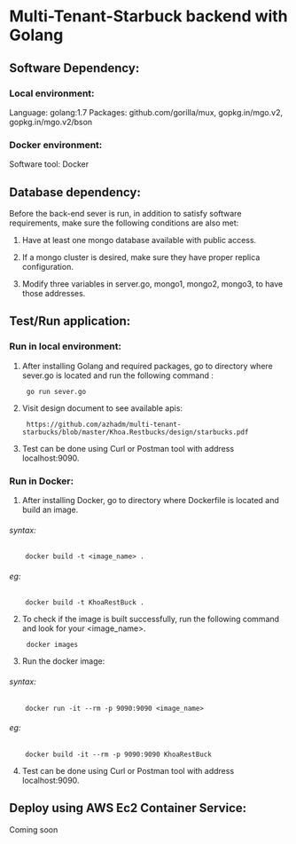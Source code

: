 # Multi-Tenant-Starbuck backend with Golang

## Software Dependency: 

### Local environment:
Language: golang:1.7
Packages: github.com/gorilla/mux, gopkg.in/mgo.v2, gopkg.in/mgo.v2/bson

### Docker environment:

Software tool: Docker

## Database dependency:

Before the back-end sever is run, in addition to satisfy software requirements, make sure the following conditions are also met:

1. Have at least one mongo database available with public access.

2. If a mongo cluster is desired, make sure they have proper replica configuration.

3. Modify three variables in server.go, mongo1, mongo2, mongo3, to have those addresses.

## Test/Run application:

### Run in local environment: 

1. After installing Golang and required packages, go to directory where sever.go is located and run the following command : 

        go run sever.go

2. Visit design document to see available apis:

        https://github.com/azhadm/multi-tenant-starbucks/blob/master/Khoa.Restbucks/design/starbucks.pdf

3. Test can be done using Curl or Postman tool with address localhost:9090.

### Run in Docker:

1. After installing Docker, go to directory where Dockerfile is located and build an image.

######   syntax:
        docker build -t <image_name> .

######   eg:
        docker build -t KhoaRestBuck .

2. To check if the image is built successfully, run the following command and look for your <image_name>.

        docker images

3. Run the docker image:

######   syntax:
        docker run -it --rm -p 9090:9090 <image_name>

######   eg:
        docker build -it --rm -p 9090:9090 KhoaRestBuck

4. Test can be done using Curl or Postman tool with address localhost:9090.

## Deploy using AWS Ec2 Container Service:

Coming soon
